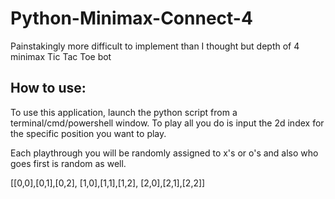 # Python-Minimax-Connect-4
Painstakingly more difficult to implement than I thought but depth of 4 minimax Tic Tac Toe bot
## How to use:

To use this application, launch the python script from a terminal/cmd/powershell window.
To play all you do is input the 2d index for the specific position you want to play.

Each playthrough you will be randomly assigned to x's or o's and also who goes first is random as well.

[[0,0],[0,1],[0,2],
 [1,0],[1,1],[1,2],
 [2,0],[2,1],[2,2]]
